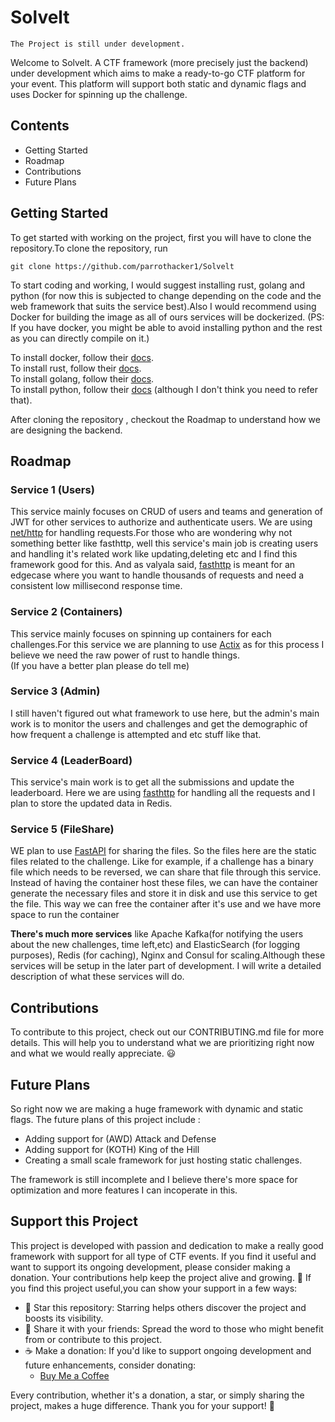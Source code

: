 # Solvelt

```
The Project is still under development.
```

Welcome to Solvelt. A CTF framework (more precisely just the backend) under development which aims to make a ready-to-go CTF platform for your event. This platform will support both static and dynamic flags and uses Docker for spinning up the challenge.

## Contents
* Getting Started
* Roadmap
* Contributions
* Future Plans

## Getting Started

To get started with working on the project, first you will have to clone the repository.To clone the repository, run 

```
git clone https://github.com/parrothacker1/Solvelt
```

To start coding and working, I would suggest installing rust, golang and python (for now this is subjected to change depending on the code and the web framework that suits the service best).Also I would recommend using Docker for building the image as all of ours services will be dockerized. (PS: If you have docker, you might be able to avoid installing python and the rest as you can directly compile on it.)

To install docker, follow their [docs](https://docs.docker.com/engine/install/).<br>
To install rust, follow their [docs](https://www.rust-lang.org/tools/install).<br>
To install golang, follow their [docs](https://go.dev/doc/install).<br>
To install python, follow their [docs](https://www.python.org/downloads/) (although I don't think you need to refer that).

After cloning the repository , checkout the Roadmap to understand how we are designing the backend.


## Roadmap

### Service 1 (Users)
This service mainly focuses on CRUD of users and teams and generation of JWT for other services to authorize and authenticate users. We are using [net/http](https://pkg.go.dev/net/http) for handling requests.For those who are wondering why not something better like fasthttp, well this service's main job is creating users and handling it's related work like updating,deleting etc and I find this framework good for this. And as valyala said, [fasthttp](https://github.com/valyala/fasthttp) is meant for an edgecase where you want to handle thousands of requests and need a consistent low millisecond response time.

### Service 2 (Containers)
This service mainly focuses on spinning up containers for each challenges.For this service we are planning to use [Actix](https://actix.rs) as for this process I believe we need the raw power of rust to handle things.<br>
(If you have a better plan please do tell me)

### Service 3 (Admin)
I still haven't figured out what framework to use here, but the admin's main work is to monitor the users and challenges and get the demographic of how frequent a challenge is attempted and etc stuff like that.

### Service 4 (LeaderBoard)
This service's main work is to get all the submissions and update the leaderboard. Here we are using [fasthttp](https://github.com/valyala/fasthttp) for handling all the requests and I plan to store the updated data in Redis.

### Service 5 (FileShare)
WE plan to use [FastAPI](https://fastapi.tiangolo.com/) for sharing the files. So the files here are the static files related to the challenge. Like for example, if a challenge has a binary file which needs to be reversed, we can share that file through this service. Instead of having the container host these files, we can have the container generate the necessary files and store it in disk and use this service to get the file. This way we can free the container after it's use and we have more space to run the container

**There's much more services** like Apache Kafka(for notifying the users about the new challenges, time left,etc) and ElasticSearch (for logging purposes), Redis (for caching), Nginx and Consul for scaling.Although these services will be setup in the later part of development. I will write a detailed description of what these services will do.


## Contributions

To contribute to this project, check out our CONTRIBUTING.md file for more details. This will help you to understand what we are prioritizing right now and what we would really appreciate. 😃

## Future Plans
So right now we are making a huge framework with dynamic and static flags. The future plans of this project include :
* Adding support for (AWD) Attack and Defense
* Adding support for (KOTH) King of the Hill 
* Creating a small scale framework for just hosting static challenges.

The framework is still incomplete and I believe there's more space for optimization and more features I can incoperate in this.

## Support this Project
This project is developed with passion and dedication to make a really good framework with support for all type of CTF events. If you find it useful and want to support its ongoing development, please consider making a donation. Your contributions help keep the project alive and growing. 🌱
If you find this project useful,you can show your support in a few ways:
* 🌟 Star this repository: Starring helps others discover the project and boosts its visibility.
* 📢 Share it with your friends: Spread the word to those who might benefit from or contribute to this project.
* ☕ Make a donation: If you'd like to support ongoing development and future enhancements, consider donating:
    - [Buy Me a Coffee](https://buymeacoffee.com/parrothacker1) 

Every contribution, whether it's a donation, a star, or simply sharing the project, makes a huge difference. Thank you for your support! 🙏
